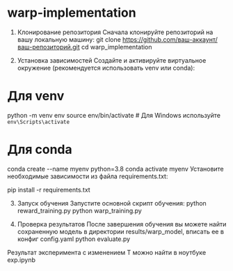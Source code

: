 # warp-implementation

1. Клонирование репозитория
Сначала клонируйте репозиторий на вашу локальную машину:
git clone https://github.com/ваш-аккаунт/ваш-репозиторий.git
cd warp_implementation

2. Установка зависимостей
Создайте и активируйте виртуальное окружение (рекомендуется использовать venv или conda):

# Для venv
python -m venv env
source env/bin/activate  # Для Windows используйте `env\Scripts\activate`

# Для conda
conda create --name myenv python=3.8
conda activate myenv
Установите необходимые зависимости из файла requirements.txt:

pip install -r requirements.txt

3. Запуск обучения
Запустите основной скрипт обучения:
python reward_training.py
python warp_training.py

4. Проверка результатов
После завершения обучения вы можете найти сохраненную модель в директории results/warp_model, вписать ее в конфиг config.yaml
python evaluate.py

Результат эксперимента с изменением T можно найти в ноутбуке exp.ipynb
